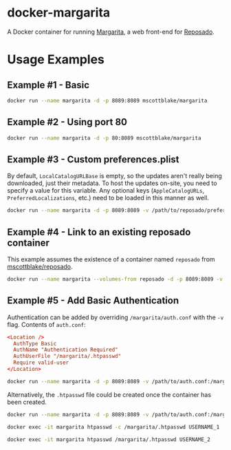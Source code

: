 # docker-margarita

A Docker container for running [Margarita](https://github.com/jessepeterson/margarita), a web front-end for [Reposado](https://github.com/wdas/reposado).


# Usage Examples

## Example #1 - Basic

```bash
docker run --name margarita -d -p 8089:8089 mscottblake/margarita
```

## Example #2 - Using port 80

```bash
docker run --name margarita -d -p 80:8089 mscottblake/margarita
```

## Example #3 - Custom preferences.plist

By default, `LocalCatalogURLBase` is empty, so the updates aren't really being downloaded, just their metadata. To host the updates on-site, you need to specify a value for this variable. Any optional keys (`AppleCatalogURLs`, `PreferredLocalizations`, etc.) need to be loaded in this manner as well.

```bash
docker run --name margarita -d -p 8089:8089 -v /path/to/reposado/preferences.plist:/margarita/preferences.plist mscottblake/margarita
```

## Example #4 - Link to an existing reposado container

This example assumes the existence of a container named `reposado` from [mscottblake/reposado](https://registry.hub.docker.com/u/mscottblake/reposado/).

```bash
docker run --name margarita --volumes-from reposado -d -p 8089:8089 -v /path/to/reposado/preferences.plist:/margarita/preferences.plist mscottblake/margarita
```

## Example #5 - Add Basic Authentication

Authentication can be added by overriding `/margarita/auth.conf` with the `-v` flag. Contents of `auth.conf`:

```conf
<Location />
  AuthType Basic
  AuthName "Authentication Required"
  AuthUserFile "/margarita/.htpasswd"
  Require valid-user
</Location>
```

```bash
docker run --name margarita -d -p 8089:8089 -v /path/to/auth.conf:/margarita/auth.conf -v /path/to/valid-users:/margarita/.htpasswd mscottblake/margarita
```

Alternatively, the `.htpasswd` file could be created once the container has been created.

```bash
docker run --name margarita -d -p 8089:8089 -v /path/to/auth.conf:/margarita/auth.conf mscottblake/margarita

docker exec -it margarita htpasswd -c /margarita/.htpasswd USERNAME_1

docker exec -it margarita htpasswd /margarita/.htpasswd USERNAME_2
```
